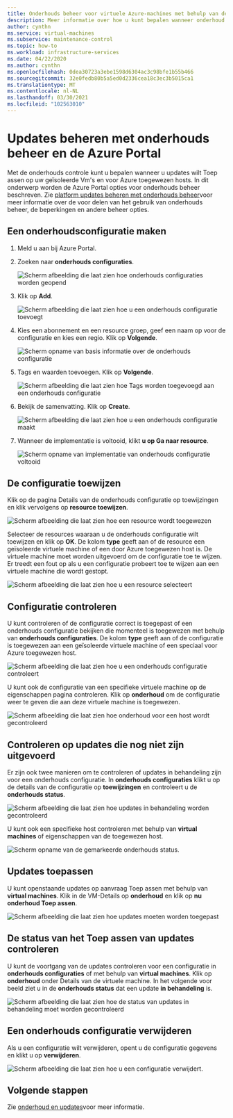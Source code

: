 ```yaml
---
title: Onderhouds beheer voor virtuele Azure-machines met behulp van de Azure Portal
description: Meer informatie over hoe u kunt bepalen wanneer onderhoud wordt toegepast op uw Azure-Vm's met behulp van onderhouds beheer en de Azure Portal.
author: cynthn
ms.service: virtual-machines
ms.subservice: maintenance-control
ms.topic: how-to
ms.workload: infrastructure-services
ms.date: 04/22/2020
ms.author: cynthn
ms.openlocfilehash: 0dea30723a3ebe1598d6304ac3c98bfe1b55b466
ms.sourcegitcommit: 32e0fedb80b5a5ed0d2336cea18c3ec3b5015ca1
ms.translationtype: MT
ms.contentlocale: nl-NL
ms.lasthandoff: 03/30/2021
ms.locfileid: "102563010"
---
```

# <a name="control-updates-with-maintenance-control-and-the-azure-portal"></a>Updates beheren met onderhouds beheer en de Azure Portal

Met de onderhouds controle kunt u bepalen wanneer u updates wilt Toep assen op uw geïsoleerde Vm's en voor Azure toegewezen hosts. In dit onderwerp worden de Azure Portal opties voor onderhouds beheer beschreven. Zie [platform updates beheren met onderhouds beheer](maintenance-control.md)voor meer informatie over de voor delen van het gebruik van onderhouds beheer, de beperkingen en andere beheer opties.

## <a name="create-a-maintenance-configuration"></a>Een onderhoudsconfiguratie maken

1. Meld u aan bij Azure Portal.

1. Zoeken naar **onderhouds configuraties**.

   ![Scherm afbeelding die laat zien hoe onderhouds configuraties worden geopend](media/virtual-machines-maintenance-control-portal/maintenance-configurations-search.png)

1. Klik op **Add**.

   ![Scherm afbeelding die laat zien hoe u een onderhouds configuratie toevoegt](media/virtual-machines-maintenance-control-portal/maintenance-configurations-add.png)

1. Kies een abonnement en een resource groep, geef een naam op voor de configuratie en kies een regio. Klik op **Volgende**.

   ![Scherm opname van basis informatie over de onderhouds configuratie](media/virtual-machines-maintenance-control-portal/maintenance-configurations-basics.png)

1. Tags en waarden toevoegen. Klik op **Volgende**.

   ![Scherm afbeelding die laat zien hoe Tags worden toegevoegd aan een onderhouds configuratie](media/virtual-machines-maintenance-control-portal/maintenance-configurations-tags.png)

1. Bekijk de samenvatting. Klik op **Create**.

   ![Scherm afbeelding die laat zien hoe u een onderhouds configuratie maakt](media/virtual-machines-maintenance-control-portal/maintenance-configurations-create.png)

1. Wanneer de implementatie is voltooid, klikt **u op Ga naar resource**.

   ![Scherm opname van implementatie van onderhouds configuratie voltooid](media/virtual-machines-maintenance-control-portal/maintenance-configurations-deployment-complete.png)

## <a name="assign-the-configuration"></a>De configuratie toewijzen

Klik op de pagina Details van de onderhouds configuratie op toewijzingen en klik vervolgens op **resource toewijzen**. 

![Scherm afbeelding die laat zien hoe een resource wordt toegewezen](media/virtual-machines-maintenance-control-portal/maintenance-configurations-add-assignment.png)

Selecteer de resources waaraan u de onderhouds configuratie wilt toewijzen en klik op **OK**. De kolom **type** geeft aan of de resource een geïsoleerde virtuele machine of een door Azure toegewezen host is. De virtuele machine moet worden uitgevoerd om de configuratie toe te wijzen. Er treedt een fout op als u een configuratie probeert toe te wijzen aan een virtuele machine die wordt gestopt. 

<!---Shantanu to add details about the error case--->

![Scherm afbeelding die laat zien hoe u een resource selecteert](media/virtual-machines-maintenance-control-portal/maintenance-configurations-select-resource.png)

## <a name="check-configuration"></a>Configuratie controleren

U kunt controleren of de configuratie correct is toegepast of een onderhouds configuratie bekijken die momenteel is toegewezen met behulp van **onderhouds configuraties**. De kolom **type** geeft aan of de configuratie is toegewezen aan een geïsoleerde virtuele machine of een speciaal voor Azure toegewezen host. 

![Scherm afbeelding die laat zien hoe u een onderhouds configuratie controleert](media/virtual-machines-maintenance-control-portal/maintenance-configurations-host-type.png)

U kunt ook de configuratie van een specifieke virtuele machine op de eigenschappen pagina controleren. Klik op **onderhoud** om de configuratie weer te geven die aan deze virtuele machine is toegewezen.

![Scherm afbeelding die laat zien hoe onderhoud voor een host wordt gecontroleerd](media/virtual-machines-maintenance-control-portal/maintenance-configurations-check-config.png)

## <a name="check-for-pending-updates"></a>Controleren op updates die nog niet zijn uitgevoerd

Er zijn ook twee manieren om te controleren of updates in behandeling zijn voor een onderhouds configuratie. In **onderhouds configuraties** klikt u op de details van de configuratie op **toewijzingen** en controleert u de **onderhouds status**.

![Scherm afbeelding die laat zien hoe updates in behandeling worden gecontroleerd](media/virtual-machines-maintenance-control-portal/maintenance-configurations-pending.png)

U kunt ook een specifieke host controleren met behulp van **virtual machines** of eigenschappen van de toegewezen host. 

![Scherm opname van de gemarkeerde onderhouds status.](media/virtual-machines-maintenance-control-portal/maintenance-configurations-pending-vm.png)

## <a name="apply-updates"></a>Updates toepassen

U kunt openstaande updates op aanvraag Toep assen met behulp van **virtual machines**. Klik in de VM-Details op **onderhoud** en klik op **nu onderhoud Toep assen**.

![Scherm afbeelding die laat zien hoe updates moeten worden toegepast](media/virtual-machines-maintenance-control-portal/maintenance-configurations-apply-updates-now.png)

## <a name="check-the-status-of-applying-updates"></a>De status van het Toep assen van updates controleren 

U kunt de voortgang van de updates controleren voor een configuratie in **onderhouds configuraties** of met behulp van **virtual machines**. Klik op **onderhoud** onder Details van de virtuele machine. In het volgende voor beeld ziet u in de **onderhouds status** dat een update **in behandeling** is.

![Scherm afbeelding die laat zien hoe de status van updates in behandeling moet worden gecontroleerd](media/virtual-machines-maintenance-control-portal/maintenance-configurations-status.png)

## <a name="delete-a-maintenance-configuration"></a>Een onderhouds configuratie verwijderen

Als u een configuratie wilt verwijderen, opent u de configuratie gegevens en klikt u op **verwijderen**.

![Scherm afbeelding die laat zien hoe u een configuratie verwijdert.](media/virtual-machines-maintenance-control-portal/maintenance-configurations-delete.png)


## <a name="next-steps"></a>Volgende stappen

Zie [onderhoud en updates](maintenance-and-updates.md)voor meer informatie.
